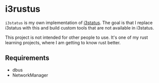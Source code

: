 # i3rustus

`i3status` is my own  implementation of [i3status](https://github.com/i3/i3status).
The goal is that I replace i3status with this and build custom tools that are not available in i3status.

This project is not intended for other people to use. It's one of my rust learning projects,
where I am getting to know rust better.

## Requirements

- dbus
- NetworkManager
